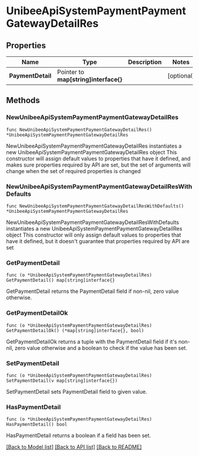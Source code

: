 # UnibeeApiSystemPaymentPaymentGatewayDetailRes

## Properties

Name | Type | Description | Notes
------------ | ------------- | ------------- | -------------
**PaymentDetail** | Pointer to **map[string]interface{}** |  | [optional] 

## Methods

### NewUnibeeApiSystemPaymentPaymentGatewayDetailRes

`func NewUnibeeApiSystemPaymentPaymentGatewayDetailRes() *UnibeeApiSystemPaymentPaymentGatewayDetailRes`

NewUnibeeApiSystemPaymentPaymentGatewayDetailRes instantiates a new UnibeeApiSystemPaymentPaymentGatewayDetailRes object
This constructor will assign default values to properties that have it defined,
and makes sure properties required by API are set, but the set of arguments
will change when the set of required properties is changed

### NewUnibeeApiSystemPaymentPaymentGatewayDetailResWithDefaults

`func NewUnibeeApiSystemPaymentPaymentGatewayDetailResWithDefaults() *UnibeeApiSystemPaymentPaymentGatewayDetailRes`

NewUnibeeApiSystemPaymentPaymentGatewayDetailResWithDefaults instantiates a new UnibeeApiSystemPaymentPaymentGatewayDetailRes object
This constructor will only assign default values to properties that have it defined,
but it doesn't guarantee that properties required by API are set

### GetPaymentDetail

`func (o *UnibeeApiSystemPaymentPaymentGatewayDetailRes) GetPaymentDetail() map[string]interface{}`

GetPaymentDetail returns the PaymentDetail field if non-nil, zero value otherwise.

### GetPaymentDetailOk

`func (o *UnibeeApiSystemPaymentPaymentGatewayDetailRes) GetPaymentDetailOk() (*map[string]interface{}, bool)`

GetPaymentDetailOk returns a tuple with the PaymentDetail field if it's non-nil, zero value otherwise
and a boolean to check if the value has been set.

### SetPaymentDetail

`func (o *UnibeeApiSystemPaymentPaymentGatewayDetailRes) SetPaymentDetail(v map[string]interface{})`

SetPaymentDetail sets PaymentDetail field to given value.

### HasPaymentDetail

`func (o *UnibeeApiSystemPaymentPaymentGatewayDetailRes) HasPaymentDetail() bool`

HasPaymentDetail returns a boolean if a field has been set.


[[Back to Model list]](../README.md#documentation-for-models) [[Back to API list]](../README.md#documentation-for-api-endpoints) [[Back to README]](../README.md)


